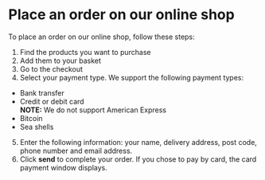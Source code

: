 # Place an order on our online shop

To place an order on our online shop, follow these steps:

1. Find the products you want to purchase
2. Add them to your basket
3. Go to the checkout
4. Select your payment type. We support the following payment types:
- Bank transfer
- Credit or debit card  
**NOTE:** We do not support American Express
- Bitcoin
- Sea shells
5. Enter the following information: your name, delivery address, post code, phone number and email address.
6. Click **send** to complete your order. If you chose to pay by card, the card payment window displays.
